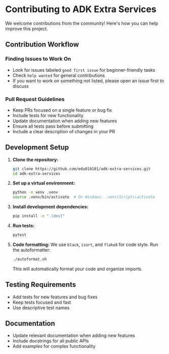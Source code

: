 # Contributing to ADK Extra Services

We welcome contributions from the community! Here's how you can help improve this project.


## Contribution Workflow

### Finding Issues to Work On

- Look for issues labeled `good first issue` for beginner-friendly tasks
- Check `help wanted` for general contributions
- If you want to work on something not listed, please open an issue first to discuss

### Pull Request Guidelines

- Keep PRs focused on a single feature or bug fix
- Include tests for new functionality
- Update documentation when adding new features
- Ensure all tests pass before submitting
- Include a clear description of changes in your PR

## Development Setup

1. **Clone the repository:**
   ```bash
   git clone https://github.com/edu010101/adk-extra-services.git
   cd adk-extra-services
   ```

2. **Set up a virtual environment:**
   ```bash
   python -m venv .venv
   source .venv/bin/activate  # On Windows: .venv\Scripts\activate
   ```

3. **Install development dependencies:**
   ```bash
   pip install -e ".[dev]"
   ```

4. **Run tests:**
   ```bash
   pytest
   ```

5. **Code formatting:**
   We use `black`, `isort`, and `flake8` for code style. Run the autoformatter:
   ```bash
   ./autoformat.sh
   ```
   This will automatically format your code and organize imports.

## Testing Requirements

- Add tests for new features and bug fixes
- Keep tests focused and fast
- Use descriptive test names

## Documentation
- Update relevant documentation when adding new features
- Include docstrings for all public APIs
- Add examples for complex functionality